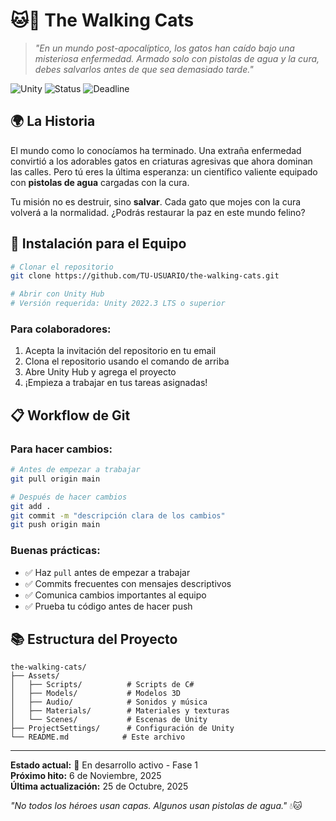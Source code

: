 # 🐱💉 The Walking Cats

> *"En un mundo post-apocalíptico, los gatos han caído bajo una misteriosa enfermedad. Armado solo con pistolas de agua y la cura, debes salvarlos antes de que sea demasiado tarde."*

![Unity](https://img.shields.io/badge/Unity-2022.3%20LTS-black?logo=unity)
![Status](https://img.shields.io/badge/Status-En%20Desarrollo-yellow)
![Deadline](https://img.shields.io/badge/Deadline-6%20Nov%202025-red)

## 🌍 La Historia

El mundo como lo conocíamos ha terminado. Una extraña enfermedad convirtió a los adorables gatos en criaturas agresivas que ahora dominan las calles. Pero tú eres la última esperanza: un científico valiente equipado con **pistolas de agua** cargadas con la cura. 

Tu misión no es destruir, sino **salvar**. Cada gato que mojes con la cura volverá a la normalidad. ¿Podrás restaurar la paz en este mundo felino?

## 🚀 Instalación para el Equipo

```bash
# Clonar el repositorio
git clone https://github.com/TU-USUARIO/the-walking-cats.git

# Abrir con Unity Hub
# Versión requerida: Unity 2022.3 LTS o superior
```

### Para colaboradores:
1. Acepta la invitación del repositorio en tu email
2. Clona el repositorio usando el comando de arriba
3. Abre Unity Hub y agrega el proyecto
4. ¡Empieza a trabajar en tus tareas asignadas!

## 📋 Workflow de Git

### Para hacer cambios:
```bash
# Antes de empezar a trabajar
git pull origin main

# Después de hacer cambios
git add .
git commit -m "descripción clara de los cambios"
git push origin main
```

### Buenas prácticas:
- ✅ Haz `pull` antes de empezar a trabajar
- ✅ Commits frecuentes con mensajes descriptivos
- ✅ Comunica cambios importantes al equipo
- ✅ Prueba tu código antes de hacer push

## 📚 Estructura del Proyecto

```
the-walking-cats/
├── Assets/
│   ├── Scripts/          # Scripts de C#
│   ├── Models/           # Modelos 3D
│   ├── Audio/            # Sonidos y música
│   ├── Materials/        # Materiales y texturas
│   └── Scenes/           # Escenas de Unity
├── ProjectSettings/      # Configuración de Unity
└── README.md            # Este archivo
```

---

**Estado actual:** 🚧 En desarrollo activo - Fase 1  
**Próximo hito:** 6 de Noviembre, 2025  
**Última actualización:** 25 de Octubre, 2025

*"No todos los héroes usan capas. Algunos usan pistolas de agua."* 💧🐱